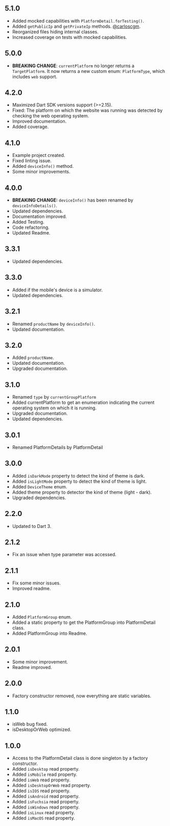 ## 5.1.0
* Added mocked capabilities with `PlatformDetail.forTesting()`.
* Added `getPublicIp` and `getPrivateIp` methods. [@carloscgm](https://github.com/carloscgm).
* Reorganized files hiding internal classes.
* Increased coverage on tests with mocked capabilities.

## 5.0.0
* **BREAKING CHANGE**: `currentPlatform` no longer returns a `TargetPlatform`. It now returns a new custom enum: `PlatformType`, which includes `web` support.

## 4.2.0
* Maximized Dart SDK versions support (>=2.15).
* Fixed: The platform on which the website was running was detected by checking the web operating system.
* Improved documentation.
* Added coverage.

## 4.1.0
* Example project created.
* Fixed linting issue.
* Added `deviceInfo()` method.
* Some minor improvements.

## 4.0.0
* **BREAKING CHANGE:** `deviceInfo()` has been renamed by `deviceInfoDetails()`.
* Updated dependencies.
* Documentation improved.
* Added Testing.
* Code refactoring.
* Updated Readme.

## 3.3.1
* Updated dependencies.

## 3.3.0
* Added if the mobile's device is a simulator.
* Updated dependencies.

## 3.2.1
* Renamed `productName` by `deviceInfo()`.
* Updated documentation.

## 3.2.0
* Added `productName`.
* Updated documentation.
* Upgraded documentation.

## 3.1.0

* Renamed `type` by `currentGroupPlatform`
* Added currentPlatform to get an enumeration indicating the current operating system on which it is running.
* Upgraded documentation.
* Updated dependencies.

## 3.0.1

* Renamed PlatformDetails by PlatformDetail

## 3.0.0

* Added `isDarkMode` property to detect the kind of theme is dark.
* Added `isLightMode` property to detect the kind of theme is light.
* Added `DeviceTheme` enum.
* Added theme property to detector the kind of theme (light - dark).
* Upgraded dependencies.

## 2.2.0

* Updated to Dart 3.

## 2.1.2

* Fix an issue when type parameter was accessed.

## 2.1.1

* Fix some minor issues.
* Improved readme.

## 2.1.0

* Added `PlatformGroup` enum.
* Added a static property to get the PlatformGroup into PlatformDetail class.
* Added PlatformGroup into Readme.

## 2.0.1

* Some minor improvement.
* Readme improved.

## 2.0.0

* Factory constructor removed, now everything are static variables.

## 1.1.0

* isWeb bug fixed.
* isDesktopOrWeb optimized.

## 1.0.0

* Access to the PlatformDetail class is done singleton by a factory constructor.
* Added `isDesktop` read property.
* Added `isMobile` read property.
* Added `isWeb` read property.
* Added `isDesktopOrWeb` read property.
* Added `isIOS` read property.
* Added `isAndroid` read property.
* Added `isFuchsia` read property.
* Added `isWindows` read property.
* Added `isLinux` read property.
* Added `isMacOS` read property.
